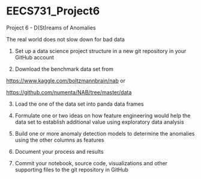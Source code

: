 # EECS731_Project6

Project 6 - D(St)reams of Anomalies

   The real world does not slow down for bad data
   
1.  Set up a data science project structure in a new git repository in your GitHub account

2.  Download the benchmark data set from

https://www.kaggle.com/boltzmannbrain/nab  or

https://github.com/numenta/NAB/tree/master/data

3.  Load the  one  of the data set into panda data frames

4.  Formulate one or two ideas on how feature engineering would help the data set to establish additional value using exploratory data analysis

5.  Build one or more anomaly detection models to determine the  anomalies  using the other columns as features

6.  Document your process and results

7.  Commit your notebook, source code, visualizations and other supporting files to the git repository in GitHub
